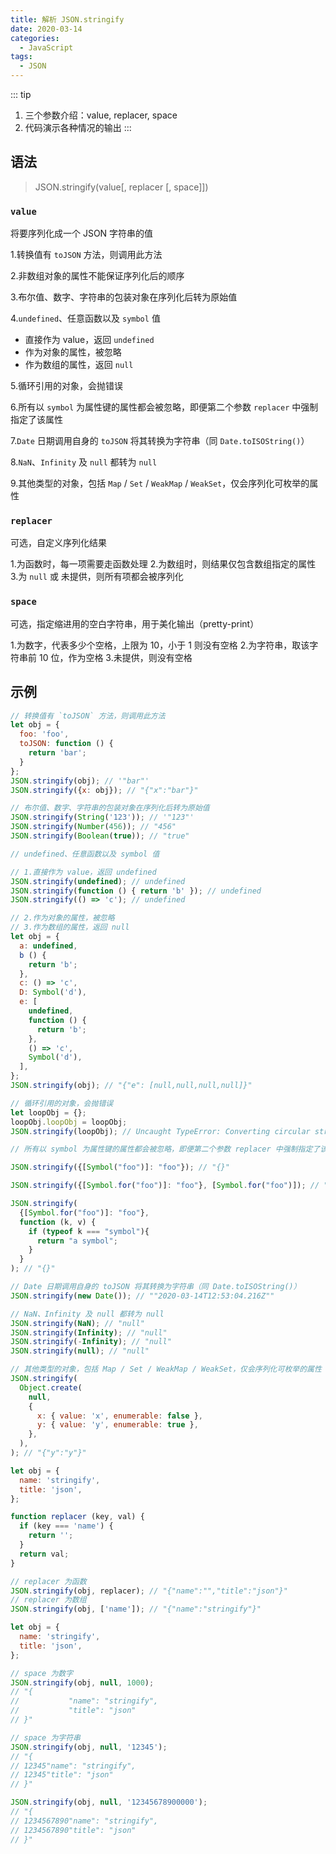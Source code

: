```yaml
---
title: 解析 JSON.stringify
date: 2020-03-14
categories:
  - JavaScript
tags:
  - JSON
---
```


::: tip
1. 三个参数介绍：value, replacer, space
2. 代码演示各种情况的输出
:::

<!-- more -->

## 语法

> JSON.stringify(value[, replacer [, space]])

### `value`

将要序列化成一个 JSON 字符串的值

1.转换值有 `toJSON` 方法，则调用此方法

2.非数组对象的属性不能保证序列化后的顺序

3.布尔值、数字、字符串的包装对象在序列化后转为原始值

4.`undefined`、任意函数以及 `symbol` 值

  - 直接作为 value，返回 `undefined`
  - 作为对象的属性，被忽略
  - 作为数组的属性，返回 `null`

5.循环引用的对象，会抛错误

6.所有以 `symbol` 为属性键的属性都会被忽略，即便第二个参数 `replacer` 中强制指定了该属性

7.`Date` 日期调用自身的 `toJSON` 将其转换为字符串（同 `Date.toISOString()`）

8.`NaN`、`Infinity` 及 `null` 都转为 `null`

9.其他类型的对象，包括 `Map` / `Set` / `WeakMap` / `WeakSet`，仅会序列化可枚举的属性

### `replacer`

可选，自定义序列化结果

1.为函数时，每一项需要走函数处理
2.为数组时，则结果仅包含数组指定的属性
3.为 `null` 或 未提供，则所有项都会被序列化

### `space`

可选，指定缩进用的空白字符串，用于美化输出（pretty-print）

1.为数字，代表多少个空格，上限为 10，小于 1 则没有空格
2.为字符串，取该字符串前 10 位，作为空格
3.未提供，则没有空格

## 示例

```js
// 转换值有 `toJSON` 方法，则调用此方法
let obj = {
  foo: 'foo',
  toJSON: function () {
    return 'bar';
  }
};
JSON.stringify(obj); // '"bar"'
JSON.stringify({x: obj}); // "{"x":"bar"}"
```

```js
// 布尔值、数字、字符串的包装对象在序列化后转为原始值
JSON.stringify(String('123')); // '"123"'
JSON.stringify(Number(456)); // "456"
JSON.stringify(Boolean(true)); // "true"
```

```js
// undefined、任意函数以及 symbol 值

// 1.直接作为 value，返回 undefined
JSON.stringify(undefined); // undefined
JSON.stringify(function () { return 'b' }); // undefined
JSON.stringify(() => 'c'); // undefined

// 2.作为对象的属性，被忽略
// 3.作为数组的属性，返回 null
let obj = {
  a: undefined,
  b () {
    return 'b';
  },
  c: () => 'c',
  D: Symbol('d'),
  e: [
    undefined,
    function () {
      return 'b';
    },
    () => 'c',
    Symbol('d'),
  ],
};
JSON.stringify(obj); // "{"e": [null,null,null,null]}"
```

```js
// 循环引用的对象，会抛错误
let loopObj = {};
loopObj.loopObj = loopObj;
JSON.stringify(loopObj); // Uncaught TypeError: Converting circular structure to JSON
```

```js
// 所有以 symbol 为属性键的属性都会被忽略，即便第二个参数 replacer 中强制指定了该属性

JSON.stringify({[Symbol("foo")]: "foo"}); // "{}"

JSON.stringify({[Symbol.for("foo")]: "foo"}, [Symbol.for("foo")]); // "{}"

JSON.stringify(
  {[Symbol.for("foo")]: "foo"},
  function (k, v) {
    if (typeof k === "symbol"){
      return "a symbol";
    }
  }
); // "{}"
```

```js
// Date 日期调用自身的 toJSON 将其转换为字符串（同 Date.toISOString()）
JSON.stringify(new Date()); // ""2020-03-14T12:53:04.216Z""
```

```js
// NaN、Infinity 及 null 都转为 null
JSON.stringify(NaN); // "null"
JSON.stringify(Infinity); // "null"
JSON.stringify(-Infinity); // "null"
JSON.stringify(null); // "null"
```

```js
// 其他类型的对象，包括 Map / Set / WeakMap / WeakSet，仅会序列化可枚举的属性
JSON.stringify(
  Object.create(
    null,
    {
      x: { value: 'x', enumerable: false },
      y: { value: 'y', enumerable: true },
    },
  ),
); // "{"y":"y"}"
```

```js
let obj = {
  name: 'stringify',
  title: 'json',
};

function replacer (key, val) {
  if (key === 'name') {
    return '';
  }
  return val;
}

// replacer 为函数
JSON.stringify(obj, replacer); // "{"name":"","title":"json"}"
// replacer 为数组
JSON.stringify(obj, ['name']); // "{"name":"stringify"}"
```

```js
let obj = {
  name: 'stringify',
  title: 'json',
};

// space 为数字
JSON.stringify(obj, null, 1000);
// "{
//           "name": "stringify",
//           "title": "json"
// }"

// space 为字符串
JSON.stringify(obj, null, '12345');
// "{
// 12345"name": "stringify",
// 12345"title": "json"
// }"

JSON.stringify(obj, null, '12345678900000');
// "{
// 1234567890"name": "stringify",
// 1234567890"title": "json"
// }"
```

